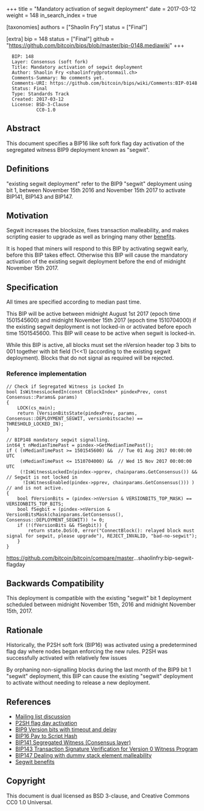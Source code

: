 +++
title = "Mandatory activation of segwit deployment"
date = 2017-03-12
weight = 148
in_search_index = true

[taxonomies]
authors = ["Shaolin Fry"]
status = ["Final"]

[extra]
bip = 148
status = ["Final"]
github = "https://github.com/bitcoin/bips/blob/master/bip-0148.mediawiki"
+++

``` 
  BIP: 148
  Layer: Consensus (soft fork)
  Title: Mandatory activation of segwit deployment
  Author: Shaolin Fry <shaolinfry@protonmail.ch>
  Comments-Summary: No comments yet.
  Comments-URI: https://github.com/bitcoin/bips/wiki/Comments:BIP-0148
  Status: Final
  Type: Standards Track
  Created: 2017-03-12
  License: BSD-3-Clause
           CC0-1.0
```

## Abstract

This document specifies a BIP16 like soft fork flag day activation of
the segregated witness BIP9 deployment known as "segwit".

## Definitions

"existing segwit deployment" refer to the BIP9 "segwit" deployment using
bit 1, between November 15th 2016 and November 15th 2017 to activate
BIP141, BIP143 and BIP147.

## Motivation

Segwit increases the blocksize, fixes transaction malleability, and
makes scripting easier to upgrade as well as bringing many other
[benefits](https://bitcoincore.org/en/2016/01/26/segwit-benefits/).

It is hoped that miners will respond to this BIP by activating segwit
early, before this BIP takes effect. Otherwise this BIP will cause the
mandatory activation of the existing segwit deployment before the end of
midnight November 15th 2017.

## Specification

All times are specified according to median past time.

This BIP will be active between midnight August 1st 2017 (epoch time
1501545600) and midnight November 15th 2017 (epoch time 1510704000) if
the existing segwit deployment is not locked-in or activated before
epoch time 1501545600. This BIP will cease to be active when segwit is
locked-in.

While this BIP is active, all blocks must set the nVersion header top 3
bits to 001 together with bit field (1\<\<1) (according to the existing
segwit deployment). Blocks that do not signal as required will be
rejected.

### Reference implementation

    // Check if Segregated Witness is Locked In
    bool IsWitnessLockedIn(const CBlockIndex* pindexPrev, const Consensus::Params& params)
    {
        LOCK(cs_main);
        return (VersionBitsState(pindexPrev, params, Consensus::DEPLOYMENT_SEGWIT, versionbitscache) == THRESHOLD_LOCKED_IN);
    }
    
    // BIP148 mandatory segwit signalling.
    int64_t nMedianTimePast = pindex->GetMedianTimePast();
    if ( (nMedianTimePast >= 1501545600) &&  // Tue 01 Aug 2017 00:00:00 UTC
         (nMedianTimePast <= 1510704000) &&  // Wed 15 Nov 2017 00:00:00 UTC
         (!IsWitnessLockedIn(pindex->pprev, chainparams.GetConsensus()) &&  // Segwit is not locked in
          !IsWitnessEnabled(pindex->pprev, chainparams.GetConsensus())) )   // and is not active.
    {
        bool fVersionBits = (pindex->nVersion & VERSIONBITS_TOP_MASK) == VERSIONBITS_TOP_BITS;
        bool fSegbit = (pindex->nVersion & VersionBitsMask(chainparams.GetConsensus(), Consensus::DEPLOYMENT_SEGWIT)) != 0;
        if (!(fVersionBits && fSegbit)) {
            return state.DoS(0, error("ConnectBlock(): relayed block must signal for segwit, please upgrade"), REJECT_INVALID, "bad-no-segwit");
        }
    }

<https://github.com/bitcoin/bitcoin/compare/master>...shaolinfry:bip-segwit-flagday

## Backwards Compatibility

This deployment is compatible with the existing "segwit" bit 1
deployment scheduled between midnight November 15th, 2016 and midnight
November 15th, 2017.

## Rationale

Historically, the P2SH soft fork (BIP16) was activated using a
predetermined flag day where nodes began enforcing the new rules. P2SH
was successfully activated with relatively few issues

By orphaning non-signalling blocks during the last month of the BIP9 bit
1 "segwit" deployment, this BIP can cause the existing "segwit"
deployment to activate without needing to release a new deployment.

## References

  - [Mailing list
    discussion](https://lists.linuxfoundation.org/pipermail/bitcoin-dev/2017-March/013714.html)
  - [P2SH flag day
    activation](https://github.com/bitcoin/bitcoin/blob/v0.6.0/src/main.cpp#L1281-L1283)
  - [BIP9 Version bits with timeout and
    delay](/9)
  - [BIP16 Pay to Script Hash](/16)
  - [BIP141 Segregated Witness (Consensus
    layer)](/141)
  - [BIP143 Transaction Signature Verification for Version 0 Witness
    Program](/143)
  - [BIP147 Dealing with dummy stack element
    malleability](/147)
  - [Segwit
    benefits](https://bitcoincore.org/en/2016/01/26/segwit-benefits/)

## Copyright

This document is dual licensed as BSD 3-clause, and Creative Commons CC0
1.0 Universal.

